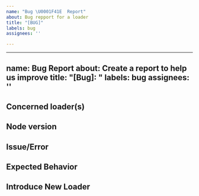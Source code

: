 ```yaml
---
name: "Bug \U0001F41E  Report"
about: Bug repport for a loader
title: "[BUG]"
labels: bug
assignees: ''

---
```


---
name: Bug Report
about: Create a report to help us improve
title: "[Bug]: "
labels: bug
assignees: ''
---

## Concerned loader(s)
<!-- Identify the charger(s) affected by this problem -->

## Node version
<!-- Specify the Node.js version you are using -->

## Issue/Error
<!-- Provide a clear and concise description of what the issue is -->

## Expected Behavior
<!-- Describe what you expected to happen -->

## Introduce New Loader
<!-- If applicable, describe any new loader that should be introduced to fix the issue -->
